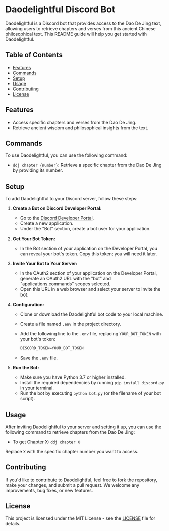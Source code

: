 # Daodelightful Discord Bot

Daodelightful is a Discord bot that provides access to the Dao De Jing text, allowing users to retrieve chapters and verses from this ancient Chinese philosophical text. This README guide will help you get started with Daodelightful.

## Table of Contents

- [Features](#features)
- [Commands](#commands)
- [Setup](#setup)
- [Usage](#usage)
- [Contributing](#contributing)
- [License](#license)

## Features

- Access specific chapters and verses from the Dao De Jing.
- Retrieve ancient wisdom and philosophical insights from the text.

## Commands

To use Daodelightful, you can use the following command:

- `ddj chapter {number}`: Retrieve a specific chapter from the Dao De Jing by providing its number.

## Setup

To add Daodelightful to your Discord server, follow these steps:

1. **Create a Bot on Discord Developer Portal:**

   - Go to the [Discord Developer Portal](https://discord.com/developers/applications).
   - Create a new application.
   - Under the "Bot" section, create a bot user for your application.

2. **Get Your Bot Token:**

   - In the Bot section of your application on the Developer Portal, you can reveal your bot's token. Copy this token; you will need it later.

3. **Invite Your Bot to Your Server:**

   - In the OAuth2 section of your application on the Developer Portal, generate an OAuth2 URL with the "bot" and "applications.commands" scopes selected.
   - Open this URL in a web browser and select your server to invite the bot.

4. **Configuration:**

   - Clone or download the Daodelightful bot code to your local machine.
   - Create a file named `.env` in the project directory.
   - Add the following line to the `.env` file, replacing `YOUR_BOT_TOKEN` with your bot's token:

     ```
     DISCORD_TOKEN=YOUR_BOT_TOKEN
     ```

   - Save the `.env` file.

5. **Run the Bot:**

   - Make sure you have Python 3.7 or higher installed.
   - Install the required dependencies by running `pip install discord.py` in your terminal.
   - Run the bot by executing `python bot.py` (or the filename of your bot script).

## Usage

After inviting Daodelightful to your server and setting it up, you can use the following command to retrieve chapters from the Dao De Jing:

- To get Chapter X: `ddj chapter X`

Replace `X` with the specific chapter number you want to access.

## Contributing

If you'd like to contribute to Daodelightful, feel free to fork the repository, make your changes, and submit a pull request. We welcome any improvements, bug fixes, or new features.

## License

This project is licensed under the MIT License - see the [LICENSE](LICENSE) file for details.
